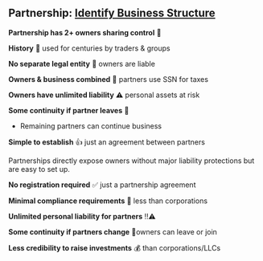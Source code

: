 ## Partnership: [Identify Business Structure](../business-structure)

**Partnership has 2+ owners sharing control** 🤝 

**History** 📜 used for centuries by traders & groups

**No separate legal entity** 🚧 owners are liable  

**Owners & business combined** 🤝 partners use SSN for taxes

**Owners have unlimited liability** ⚠️ personal assets at risk

**Some continuity if partner leaves** 🚪

- Remaining partners can continue business 

**Simple to establish** 👍 just an agreement between partners


Partnerships directly expose owners without major liability protections but are easy to set up.

**No registration required** ✅ just a partnership agreement  

**Minimal compliance requirements** 📃 less than corporations  

**Unlimited personal liability for partners** !!️⚠️

**Some continuity if partners change** 🚶owners can leave or join

**Less credibility to raise investments** 💰 than corporations/LLCs
